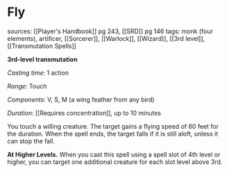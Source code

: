 # Fly
sources: [[Player's Handbook]] pg 243, [[SRD]] pg 146
tags: monk (four elements), artificer, [[Sorcerer]], [[Warlock]], [[Wizard]], [[3rd level]], [[Transmutation Spells]]

**3rd-level transmutation**

*Casting time*: 1 action

*Range*: Touch

*Components*: V, S, M (a wing feather from any bird)

*Duration*: [[Requires concentration]], up to 10 minutes

You touch a willing creature. The target gains a flying speed of 60 feet for the duration. When the spell ends, the target falls if it is still aloft, unless it can stop the fall.

**At Higher Levels.** When you cast this spell using a spell slot of 4th level or higher, you can target one additional creature for each slot level above 3rd.
